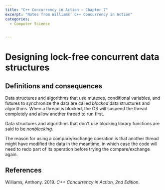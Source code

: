 ```yaml
---
title: "C++ Concurrency in Action — Chapter 7"
excerpt: "Notes from Williams' C++ Concurrency in Action"
categories:
  - Computer Science


---
```


# Designing lock-free concurrent data structures

## Definitions and consequences

Data structures and algorithms that use mutexes, conditional variables, and futures to synchronize the data are called *blocked* data structures and algorithms. When a thread is blocked, the OS will suspend the thread completely and allow another thread to run first.

Data structures and algorithms that don't use blocking library functions are said to be *nonblocking*. 

The reason for using a compare/exchange operation is that another thread might have modified the data in the meantime, in which case the code will need to redo part of its operation before trying the compare/exchange again.

## References

Williams, Anthony. 2019. *C++ Concurrency in Action, 2nd Edition*.

